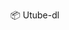<p align="center">
 📦 <a href="https://pypi.org/project/utube-dl" style="text-decoration:none;">Utube-dl</a>
</p>
